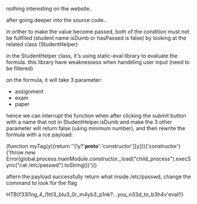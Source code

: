 nothing interesting on the website..

after going deeper into the source code..

in orther to make the value become passed, both of the condition must not be fullfiled (student name isDumb or hasPassed is false)
by looking at the related class (StudentHelper)

in the StudentHelper class, it's using static-eval library to evaluate the formula.
this library have weaknessess when handeling user input (need to be filtered)

on the formula, it will take 3 parameter:
- assignment
- exam
- paper

hence we can interrupt the function when after clicking the submit button with a name that not in StudentHelper.isDumb and make the 3 other parameter will return false (using minimum number), and then rewrite the formula with a rce payload:

(function myTag(y){return ''[!y?'__proto__':'constructor'][y]})('constructor')('throw new Error(global.process.mainModule.constructor._load(\"child_process\").execSync(\"cat /etc/passwd\").toString())')()

aftern the payload successfully return what inside /etc/passwd, change the command to look for the flag

HTB{f33l1ng_4_l1ttl3_blu3_0r_m4yb3_p1nk?...you_n33d_to_b3h4v'eval!!}
